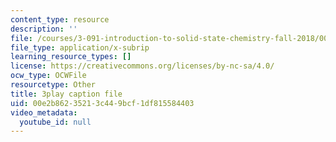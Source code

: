 ```yaml
---
content_type: resource
description: ''
file: /courses/3-091-introduction-to-solid-state-chemistry-fall-2018/00e2b86235213c449bcf1df815584403_HBMHHwkTEJg.srt
file_type: application/x-subrip
learning_resource_types: []
license: https://creativecommons.org/licenses/by-nc-sa/4.0/
ocw_type: OCWFile
resourcetype: Other
title: 3play caption file
uid: 00e2b862-3521-3c44-9bcf-1df815584403
video_metadata:
  youtube_id: null
---
```

